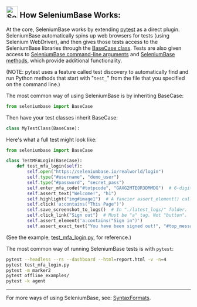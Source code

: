 ## [<img src="https://seleniumbase.io/img/logo6.png" title="SeleniumBase" width="32">](https://github.com/seleniumbase/SeleniumBase/) How SeleniumBase Works:

<a id="how_seleniumbase_works"></a>

At the core, SeleniumBase works by extending [pytest](https://docs.pytest.org/en/latest/) as a direct plugin. SeleniumBase automatically spins up web browsers for tests (using Selenium WebDriver), and then gives those tests access to the SeleniumBase libraries through the [BaseCase class](https://github.com/seleniumbase/SeleniumBase/blob/master/seleniumbase/fixtures/base_case.py). Tests are also given access to [SeleniumBase command-line arguments](https://github.com/seleniumbase/SeleniumBase/blob/master/help_docs/customizing_test_runs.md) and [SeleniumBase methods](https://github.com/seleniumbase/SeleniumBase/blob/master/help_docs/method_summary.md), which provide additional functionality.

(NOTE: pytest uses a feature called test discovery to automatically find and run Python methods that start with "``test_``" from the file that you specified on the command line.)

The most common way of using SeleniumBase is by inheriting BaseCase:

```python
from seleniumbase import BaseCase
```

Then have your test classes inherit BaseCase:

```python
class MyTestClass(BaseCase):
```

Here's what a full test might look like:

```python
from seleniumbase import BaseCase

class TestMFALogin(BaseCase):
    def test_mfa_login(self):
        self.open("https://seleniumbase.io/realworld/login")
        self.type("#username", "demo_user")
        self.type("#password", "secret_pass")
        self.enter_mfa_code("#totpcode", "GAXG2MTEOR3DMMDG")  # 6-digit
        self.assert_text("Welcome!", "h1")
        self.highlight("img#image1")  # A fancier assert_element() call
        self.click('a:contains("This Page")')
        self.save_screenshot_to_logs()  # In "./latest_logs/" folder.
        self.click_link("Sign out")  # Must be "a" tag. Not "button".
        self.assert_element('a:contains("Sign in")')
        self.assert_exact_text("You have been signed out!", "#top_message")
```

(See the example, [test_mfa_login.py](https://github.com/seleniumbase/SeleniumBase/blob/master/examples/test_mfa_login.py), for reference.)

The most common way of running SeleniumBase tests is with ``pytest``:

```bash
pytest --headless --rs --dashboard --html=report.html -v -n=4
pytest test_mfa_login.py
pytest -m marker2
pytest offline_examples/
pytest -k agent
```

--------

For more ways of using SeleniumBase, see: <a href="https://seleniumbase.io/help_docs/syntax_formats/">SyntaxFormats</a>.
